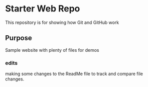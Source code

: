 # Starter Web Repo

This repository is for showing how Git and GitHub work

## Purpose

Sample website with plenty of files for demos

### edits
making some changes to the ReadMe file to track and compare file changes. 